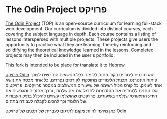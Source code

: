 # The Odin Project פרויקט 

[The Odin Project](https://www.theodinproject.com/) (TOP) is an open-source curriculum for learning full-stack web development. Our curriculum is divided into distinct courses, each covering the subject language in depth. Each course contains a listing of lessons interspersed with multiple projects. These projects give users the opportunity to practice what they are learning, thereby reinforcing and solidifying the theoretical knowledge learned in the lessons. Completed projects may then be included in the user's portfolio.

This fork is intended to be place for translate it to Hebrew.

[פרויקט Odin](https://www.theodinproject.com/)  הוא תוכנית לימודים בקוד פתוח ללימוד כלל הנושאים הנדרשים לצורך פיתוח אינטרנט. תכנית הלימודים מחולקת לקורסים נפרדים, כל אחד מכסה את  נושא אחד לעומק. כל קורס מכיל רשימה של שיעורים המשולבים במספר פרויקטים. פרויקטים אלו נותנים ללומדים את ההזדמנות לתרגל את מה שלמדו, ובכך מחזקים ומגבשים את הידע התיאורטי שנלמד בשיעורים. פרויקטים שהושלמו עשויים להיכלל בתיק העבודות של הלומד וכך להכינו לקבלה לעבודה בתחום.

כאן מיועד להיות מקום לתרגום לעברית של תכנים של פרויקט
Odin

